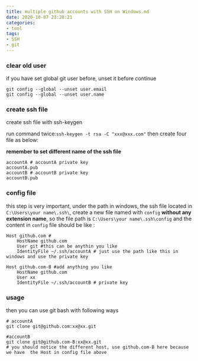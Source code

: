 ```yaml
---
title: multiple github accounts with SSH on Windows.md
date: 2020-10-07 23:28:21
categories:
- tool
tags:
- SSH
- git
---
```


### clear old user 

if you have set global git user before, unset it before continue

```shell
git config --global --unset user.email
git config --global --unset user.name
```

### create ssh file

create ssh file with ssh-keygen

run command twice:`ssh-keygen -t rsa -C "xxx@xxx.com"`  then create four file as below:

**remember to set different name of the ssh file**

```shell
accountA # accountA private key
accountA.pub
accountB # accountB private key
accountB.pub
```

### **config file**

this step is very important, under the path in windows, the ssh file located in `C:\Users\your name\.ssh\`, create a new file named with `config` **without any  extension name**,  so the file path is `C:\Users\your name\.ssh\config` and the content in `config` file should be like :

```shell
Host github.com #
	HostName github.com
	User git #this can be anythin you like
	IdentityFile ~/.ssh/accountA # just use the path like this in windows and use the private key

Host github.com-B #add anything you like
	HostName github.com
	User xx
	IdentityFile ~/.ssh/accountB # private key
```

### usage

then you can use git bash with following ways

```shell
# accountA
git clone git@github.com:xx@xx.git

#accountB
git clone git@github.com-B:xx@xx.git
# you should notice the different host, use github.com-B here because we have  the Host in config file above	
```


